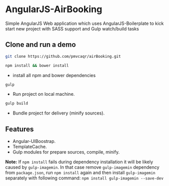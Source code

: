 # AngularJS-AirBooking
Simple AngularJS Web application which uses AngularJS-Boilerplate to kick start new project with SASS support and Gulp watch/build tasks

## Clone and run a demo
```bash
git clone https://github.com/pmvcaqr/airBooking.git
```

```bash
npm install && bower install
```
- install all npm and bower dependencies

```bash
gulp
```
- Run project on local machine.

```bash
gulp build
```
- Bundle project for delivery (minify sources).

## Features
- Angular-UIBoostrap.
- TemplateCache.
- Gulp modules for prepare sources, compile, minify. 

**Note:** If `npm install` fails during dependency installation it will be likely caused by `gulp-imagemin`. In that case remove `gulp-imagemin` dependency from `package.json`, run `npm install` again and then install `gulp-imagemin` separately with following command: `npm install gulp-imagemin --save-dev`
